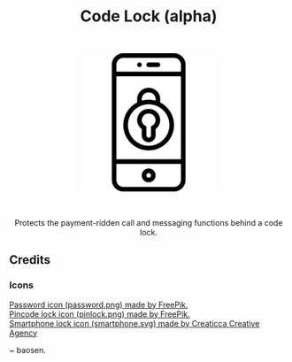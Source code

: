 <h1 align="center">Code Lock (alpha)</h1>

<br/>
<p align="center">
	<img src="smartphone.svg" height="250px" />
</p>
<br/>

<p align="center">Protects the payment-ridden call and messaging functions behind a code lock.</p>

## Credits

### Icons
<a href="https://www.flaticon.com/free-icon/password_417662#term=password protection&page=1&position=32">Password icon (password.png) made by FreePik.</a><br/>
<a href="https://www.flaticon.com/free-icon/password_417662#term=password protection&page=1&position=31">Pincode lock icon (pinlock.png) made by FreePik.</a><br/>
<a href="https://www.flaticon.com/free-icon/smartphone_480942#term=call lock&page=1&position=10">Smartphone lock icon (smartphone.svg) made by Creaticca Creative Agency</a>

~ baosen.